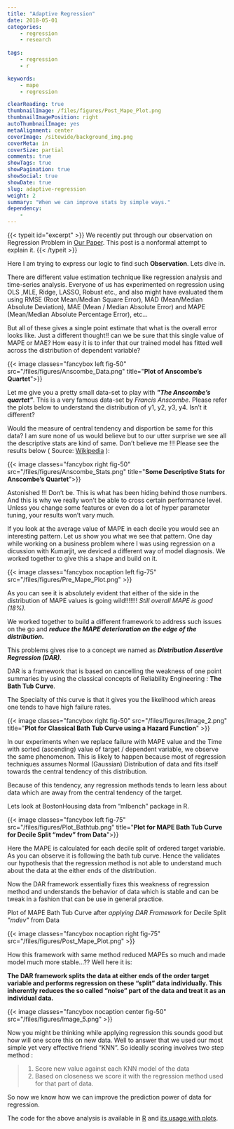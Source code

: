 ```yaml
---
title: "Adaptive Regression"
date: 2018-05-01
categories:
    - regression
    - research
    
tags:
    - regression
    - r

keywords:
    - mape
    - regression

clearReading: true
thumbnailImage: /files/figures/Post_Mape_Plot.png
thumbnailImagePosition: right 
autoThumbnailImage: yes 
metaAlignment: center 
coverImage: /sitewide/background_img.png
coverMeta: in 
coverSize: partial 
comments: true
showTags: true
showPagination: true
showSocial: true
showDate: true
slug: adaptive-regression
weight: 2
summary: "When we can improve stats by simple ways."
dependency:
    - 
---
```


{{< typeit id="excerpt" >}}
We recently put through our observation on Regression Problem in [Our Paper](https://arxiv.org/abs/1805.01618). This post is a nonformal attempt to explain it.
{{< /typeit >}}

<!--more-->

Here I am trying to express our logic to find such **Observation**. Lets dive in.


There are different value estimation technique like regression analysis and time-series analysis. Everyone of us has experimented on regression using OLS ,MLE, Ridge, LASSO, Robust etc., and also might have evaluated them using RMSE (Root Mean/Median Square Error), MAD (Mean/Median Absolute Deviation), MAE (Mean / Median Absolute Error) and MAPE (Mean/Median Absolute Percentage Error), etc…

But all of these gives a single point estimate that what is the overall error looks like. Just a different thought!! can we be sure that this single value of MAPE or MAE? How easy it is to infer that our trained model has fitted well across the distribution of dependent variable?

{{< image classes="fancybox left fig-50" src="/files/figures/Anscombe_Data.png" title="**Plot of Anscombe’s Quartet**">}}

Let me give you a pretty small data-set to play with ***"The Anscombe’s quartet"***. This is a very famous data-set by _Francis Anscombe_. Please refer the plots below to understand the distribution of y1, y2, y3, y4. Isn’t it different?

Would the measure of central tendency and disportion be same for this data? I am sure none of us would believe but to our utter surprise we see all the descriptive stats are kind of same. Don’t believe me !!! Please see the results below ( Source: [Wikipedia](https://en.wikipedia.org/wiki/Anscombe%27s_quartet) ):

{{< image classes="fancybox right fig-50" src="/files/figures/Anscombe_Stats.png" title="**Some Descriptive Stats for Anscombe’s Quartet**">}}

Astonished !!! Don’t be. This is what has been hiding behind those numbers. And this is why we really won’t be able to cross certain performance level. Unless you change some features or even do a lot of hyper parameter tuning, your results won’t vary much.


If you look at the average value of MAPE in each decile you would see an interesting pattern. Let us show you what we see that pattern. One day while working on a business problem where I was using regression on a dicussion with Kumarjit, we deviced a different way of model diagnosis. We worked together to give this a shape and build on it.

{{< image classes="fancybox nocaption left fig-75" src="/files/figures/Pre_Mape_Plot.png" >}}


As you can see it is absolutely evident that either of the side in the distribution of MAPE values is going wild!!!!!!! _Still overall MAPE is good (18%)._

We worked together to build a different framework to address such issues on the go and ***reduce the MAPE deterioration on the edge of the distribution.***

This problems gives rise to a concept we named as ***Distribution Assertive Regression (DAR)***.

DAR is a framework that is based on cancelling the weakness of one point summaries by using the classical concepts of Reliability Engineering : **The Bath Tub Curve**.

The Specialty of this curve is that it gives you the likelihood which areas one tends to have high failure rates.

{{< image classes="fancybox right fig-50" src="/files/figures/Image_2.png" title="**Plot for Classical Bath Tub Curve using a Hazard Function**" >}}


In our experiments when we replace failure with MAPE value and the Time with sorted (ascending) value of target / dependent variable, we observe the same phenomenon. This is likely to happen because most of regression techniques assumes Normal (Gaussian) Distribution of data and fits itself towards the central tendency of this distribution.

Because of this tendency, any regression methods tends to learn less about data which are away from the central tendency of the target.

Lets look at BostonHousing data from “mlbench” package in R.

{{< image classes="fancybox left fig-75" src="/files/figures/Plot_Bathtub.png" title="**Plot for MAPE Bath Tub Curve for Decile Split “mdev” from Data**">}}

Here the MAPE is calculated for each decile split of ordered target variable. As you can observe it is following the bath tub curve. Hence the validates our hypothesis that the regression method is not able to understand much about the data at the either ends of the distribution.


Now the DAR framework essentially fixes this weakness of regression method and understands the behavior of data which is stable and can be tweak in a fashion that can be use in general practice.

Plot of MAPE Bath Tub Curve after *applying DAR Framework* for Decile Split _"mdev"_ from Data

{{< image classes="fancybox nocaption right fig-75" src="/files/figures/Post_Mape_Plot.png" >}}

How this framework with same method reduced MAPEs so much and made model much more stable…?? Well here it is:

**The DAR framework splits the data at either ends of the order target variable and performs regression on these “split” data individually. This inherently reduces the so called “noise” part of the data and treat it as an individual data.**

{{< image classes="fancybox nocaption center fig-50" src="/files/figures/Image_5.png" >}}


Now you might be thinking while applying regression this sounds good but how will one score this on new data. Well to answer that we used our most simple yet very effective friend “KNN”. So ideally scoring involves two step method :


>  1) Score new value against each KNN model of the data  
>  2) Based on closeness we score it with the regression method used for that part of data.

So now we know how we can improve the prediction power of data for regression. 

The code for the above analysis is available in [R](https://gist.github.com/jkapila/ccc3d0f05fce86ea3075dc7190f8c181) and [its usage with plots](https://gist.github.com/jkapila/fe28656ed4c0fb9643375ba60af660d1).



